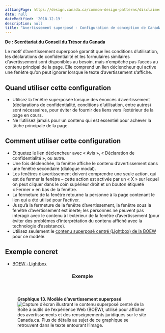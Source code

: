 ```yaml
---
altLangPage: https://design.canada.ca/common-design-patterns/disclaimer-overlay.html
date: null
dateModified: '2018-12-19'
description: null
title: "Avertissement superposé - Configuration de conception de Canada.ca"
---
```



<p class="gc-byline">
 <strong>
  De :
  <a href="https://www.canada.ca/fr/secretariat-conseil-tresor.html">
   Secrétariat du Conseil du Trésor du Canada
  </a>
 </strong>
</p>

<section>
 <p>
  Le motif d’avertissement superposé garantit que les conditions d’utilisation, les déclarations de confidentialité et les formulaires similaires d’avertissement sont disponibles au besoin, mais n’empêche pas l’accès au contenu principal de la page. Elle comprend un lien déclencheur qui active une fenêtre qu’on peut ignorer lorsque le texte d’avertissement s’affiche.
 </p>
 <section>
  <h2>
   Quand utiliser cette configuration
  </h2>
  <ul>
   <li>
    Utilisez la fenêtre superposée lorsque des énoncés d’avertissement (déclarations de confidentialité, conditions d’utilisation, entre autres) sont nécessaires, pour éviter de fournir des liens vers l’extérieur de la page en cours.
   </li>
   <li>
    Ne l’utilisez jamais pour un contenu qui est essentiel pour achever la tâche principale de la page.
   </li>
  </ul>
 </section>
 <section>
  <h2>
   Comment utiliser cette configuration
  </h2>
  <ul>
   <li>
    Étiquetez le lien déclencheur avec « Avis », « Déclaration de confidentialité », ou autre.
   </li>
   <li>
    Une fois déclenchée, la fenêtre affiche le contenu d’avertissement dans une fenêtre secondaire (dialogue modal).
   </li>
   <li>
    Les fenêtres d’avertissement doivent comprendre une seule action, qui est de fermer la fenêtre – cette action est activée par un « X » sur lequel on peut cliquer dans le coin supérieur droit et un bouton étiqueté « Fermer » en bas de la fenêtre.
   </li>
   <li>
    La fermeture de la fenêtre retourne la personne à la page contenant le lien qui a été utilisé pour l’activer.
   </li>
   <li>
    Jusqu’à la fermeture de la fenêtre d’avertissement, la fenêtre sous la fenêtre d’avertissement est inerte; les personnes ne peuvent pas interagir avec le contenu à l’extérieur de la fenêtre d’avertissement (pour éviter des problèmes d’interprétation du contenu affiché avec la technologie d’assistance).
   </li>
   <li>
    Utilisez seulement le
    <a href="http://wet-boew.github.io/wet-boew/demos/overlay/overlay-fr.html">
     contenu superposé centré (Lightbox) de la
     <abbr title="Boîte à outils de l’expérience Web">
      BOEW
     </abbr>
    </a>
    pour ce modèle.
   </li>
  </ul>
 </section>
 <section>
  <h2>
   Exemple concret
  </h2>
  <ul>
   <li>
    <a href="http://wet-boew.github.io/themes-dist/GCWeb/demos/lightbox/lightbox-fr.html">
     BOEW : Lightbox
    </a>
   </li>
  </ul>
 </section>
 <section class="panel panel-primary">
  <header class="panel-heading">
   <h3 class="panel-title">
    Exemple
   </h3>
  </header>
  <div class="panel-body">
   <figure class="mrgn-bttm-sm">
    <figcaption class="text-center">
     <b>
      Graphique 13. Modèle d’avertissement superposé
     </b>
    </figcaption>
    <img alt="Capture d’écran illustrant le contenu superposé centré de la Boîte à outils de l’expérience Web (BOEW), utilisé pour afficher des avertissements et des renseignements juridiques sur le site Canada.ca. Plus de détails au sujet de ce graphique se retrouvent dans le texte entourant l’image." class="img-responsive center-block" src="https://www.canada.ca/content/dam/tbs-sct/images/government-communications/canada-content-style-guide/disclaimer-overlay-pattern-fra.jpg"/>
   </figure>
  </div>
 </section>
</section>




